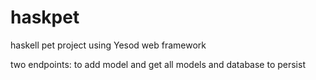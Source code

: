 # haskpet

haskell pet project using Yesod web framework

two endpoints: to add model and get all models
and database to persist
